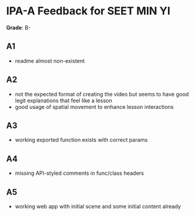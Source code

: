 # IPA-A Feedback for SEET MIN YI

**Grade**: B-

## A1

- readme almost non-existent

## A2

- not the expected format of creating the video but seems to have good legit explanations that feel like a lesson
- good usage of spatial movement to enhance lesson interactions

## A3

- working exported function exists with correct params 

## A4

- missing API-styled comments in func/class headers

## A5

- working web app with initial scene and some initial content already